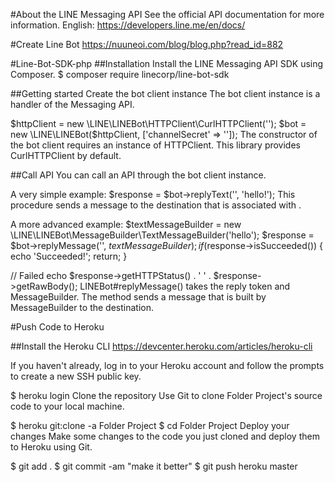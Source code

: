 #About the LINE Messaging API
See the official API documentation for more information.
English: https://developers.line.me/en/docs/

#Create Line Bot
https://nuuneoi.com/blog/blog.php?read_id=882

#Line-Bot-SDK-php
##Installation
Install the LINE Messaging API SDK using Composer.
$ composer require linecorp/line-bot-sdk

##Getting started
Create the bot client instance
The bot client instance is a handler of the Messaging API.

$httpClient = new \LINE\LINEBot\HTTPClient\CurlHTTPClient('<channel access token>');
$bot = new \LINE\LINEBot($httpClient, ['channelSecret' => '<channel secret>']);
The constructor of the bot client requires an instance of HTTPClient. This library provides CurlHTTPClient by default.

##Call API
You can call an API through the bot client instance.

A very simple example:
$response = $bot->replyText('<reply token>', 'hello!');
This procedure sends a message to the destination that is associated with <reply token>.

A more advanced example:
$textMessageBuilder = new \LINE\LINEBot\MessageBuilder\TextMessageBuilder('hello');
$response = $bot->replyMessage('<reply token>', $textMessageBuilder);
if ($response->isSucceeded()) {
    echo 'Succeeded!';
    return;
}

// Failed
echo $response->getHTTPStatus() . ' ' . $response->getRawBody();
LINEBot#replyMessage() takes the reply token and MessageBuilder. The method sends a message that is built by MessageBuilder to the destination.

#Push Code to Heroku

##Install the Heroku CLI
https://devcenter.heroku.com/articles/heroku-cli

If you haven't already, log in to your Heroku account and follow the prompts to create a new SSH public key.

$ heroku login
Clone the repository
Use Git to clone Folder Project's source code to your local machine.

$ heroku git:clone -a Folder Project
$ cd Folder Project
Deploy your changes
Make some changes to the code you just cloned and deploy them to Heroku using Git.

$ git add .
$ git commit -am "make it better"
$ git push heroku master